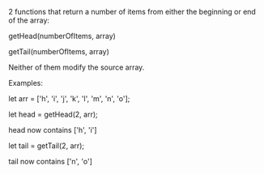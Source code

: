 2 functions that return a number of items from either the beginning or end of the array:

getHead(numberOfItems, array)

getTail(numberOfItems, array)

Neither of them modify the source array.

Examples:

let arr = ['h', 'i', 'j', 'k', 'l', 'm', 'n', 'o'];

let head = getHead(2, arr);

head now contains ['h', 'i']

let tail = getTail(2, arr);

tail now contains ['n', 'o']
